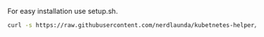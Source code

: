 For easy installation use setup.sh.

```bash
curl -s https://raw.githubusercontent.com/nerdlaunda/kubetnetes-helper/main/setup.sh | bash 
```
